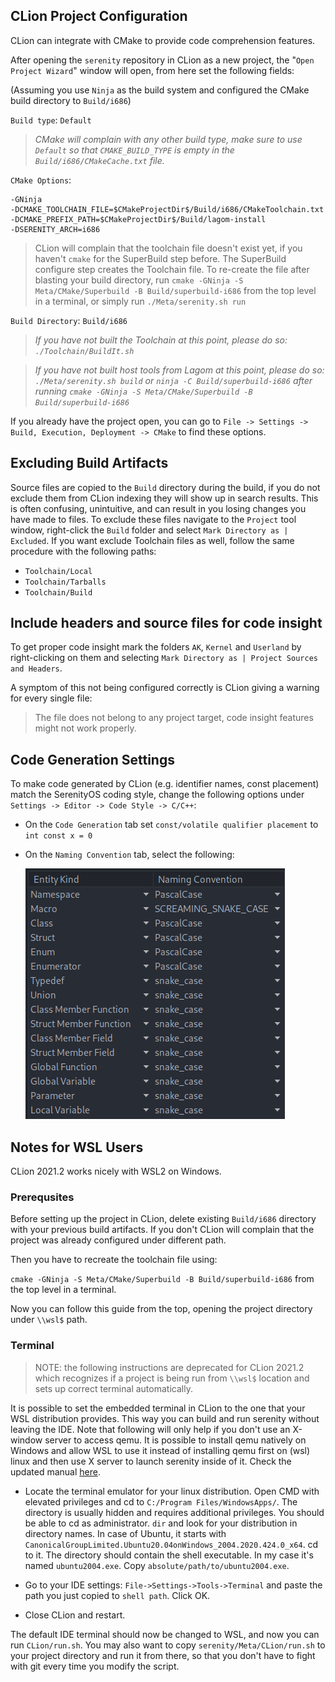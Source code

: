 ## CLion Project Configuration

CLion can integrate with CMake to provide code comprehension features.

After opening the `serenity` repository in CLion as a new project, the "`Open Project Wizard`" window will open, from here set the following fields:

(Assuming you use `Ninja` as the build system and configured the CMake build directory to `Build/i686`)

`Build type`: `Default`

> _CMake will complain with any other build type, make sure to use `Default` so that `CMAKE_BUILD_TYPE` is empty in the `Build/i686/CMakeCache.txt` file._

`CMake Options`:
```
-GNinja
-DCMAKE_TOOLCHAIN_FILE=$CMakeProjectDir$/Build/i686/CMakeToolchain.txt
-DCMAKE_PREFIX_PATH=$CMakeProjectDir$/Build/lagom-install
-DSERENITY_ARCH=i686
```

> CLion will complain that the toolchain file doesn't exist yet, if you haven't `cmake` for the SuperBuild step before. The SuperBuild configure step creates the Toolchain file.
> To re-create the file after blasting your build directory, run `cmake -GNinja -S Meta/CMake/Superbuild -B Build/superbuild-i686` from the top level in a terminal, or simply run `./Meta/serenity.sh run`

`Build Directory`: `Build/i686`

> _If you have not built the Toolchain at this point, please do so: `./Toolchain/BuildIt.sh`_

> _If you have not built host tools from Lagom at this point, please do so: `./Meta/serenity.sh build` or `ninja -C Build/superbuild-i686` after running `cmake -GNinja -S Meta/CMake/Superbuild -B Build/superbuild-i686`_

If you already have the project open, you can go to `File -> Settings -> Build, Execution, Deployment -> CMake` to find these options.

## Excluding Build Artifacts

Source files are copied to the `Build` directory during the build, if you do not exclude them from CLion indexing they will show up
in search results. This is often confusing, unintuitive, and can result in you losing changes you have made to files. To exclude
these files navigate to the `Project` tool window, right-click the `Build` folder and select `Mark Directory as | Excluded`. If you
want exclude Toolchain files as well, follow the same procedure with the following paths:
- `Toolchain/Local`
- `Toolchain/Tarballs`
- `Toolchain/Build`

## Include headers and source files for code insight

To get proper code insight mark the folders `AK`, `Kernel` and `Userland` by right-clicking on them and selecting `Mark Directory as | Project Sources and Headers`.

A symptom of this not being configured correctly is CLion giving a warning for every single file: 
> The file does not belong to any project target, code insight features might not work properly.

## Code Generation Settings

To make code generated by CLion (e.g. identifier names, const placement) match the SerenityOS coding style, change the
following options under `Settings -> Editor -> Code Style -> C/C++`:

- On the `Code Generation` tab set `const/volatile qualifier placement` to `int const x = 0`
- On the `Naming Convention` tab, select the following:

  ![Screenshot of Naming Convention settings](./CLion_Naming_Convention.png)

## Notes for WSL Users

CLion 2021.2 works nicely with WSL2 on Windows.

### Prerequsites

Before setting up the project in CLion, delete existing `Build/i686` directory with your previous build artifacts.
If you don't CLion will complain that the project was already configured under different path.

Then you have to recreate the toolchain file using:

`cmake -GNinja -S Meta/CMake/Superbuild -B Build/superbuild-i686` from the top level in a terminal.

 Now you can follow this guide from the top, opening the project directory under `\\wsl$` path.

### Terminal

> NOTE: the following instructions are deprecated for CLion 2021.2 which recognizes if a project is being run
> from `\\wsl$` location and sets up correct terminal automatically.

It is possible to set the embedded terminal in CLion to the one that your WSL distribution provides.
This way you can build and run serenity without leaving the IDE.
Note that following will only help if you don't use an X-window server to access qemu.
It is possible to install qemu natively on Windows and allow WSL to use it instead of installing qemu first on (wsl) linux and then use X server to launch serenity inside of it.
Check the updated manual [here](BuildInstructionsWindows.md).

- Locate the terminal emulator for your linux distribution.
Open CMD with elevated privileges and cd to `C:/Program Files/WindowsApps/`.
The directory is usually hidden and requires additional privileges. You should be able to cd as administrator.
`dir` and look for your distribution in directory names. In case of Ubuntu, it starts with `CanonicalGroupLimited.Ubuntu20.04onWindows_2004.2020.424.0_x64`.
cd to it. The directory should contain the shell executable. In my case it's named `ubuntu2004.exe`.
Copy `absolute/path/to/ubuntu2004.exe`.

- Go to your IDE settings: `File->Settings->Tools->Terminal` and paste the path you just copied to `shell path`. Click OK.

- Close CLion and restart.

The default IDE terminal should now be changed to WSL, and now you can run `CLion/run.sh`.
You may also want to copy `serenity/Meta/CLion/run.sh` to your project directory and run it from there, so that you don't have to fight with git every time you modify the script.
